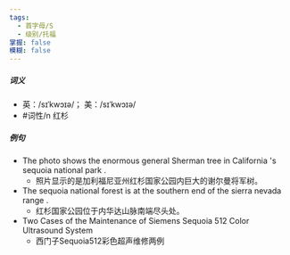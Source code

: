 ```yaml
---
tags:
  - 首字母/S
  - 级别/托福
掌握: false
模糊: false
---
```

##### 词义
- 英：/sɪˈkwɔɪə/； 美：/sɪˈkwɔɪə/
- #词性/n  红杉
##### 例句
- The photo shows the enormous general Sherman tree in California 's sequoia national park .
	- 照片显示的是加利福尼亚州红杉国家公园内巨大的谢尔曼将军树。
- The sequoia national forest is at the southern end of the sierra nevada range .
	- 红杉国家公园位于内华达山脉南端尽头处。
- Two Cases of the Maintenance of Siemens Sequoia 512 Color Ultrasound System
	- 西门子Sequoia512彩色超声维修两例
